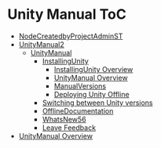 Unity Manual ToC
================
 - [NodeCreatedbyProjectAdminST](NodeCreatedbyProjectAdminST.md)
 - [UnityManual2]()
	 - [UnityManual]()
		 - [InstallingUnity]()
			 - [InstallingUnity Overview](InstallingUnity.md)
			 - [UnityManual Overview](UnityManual_1.md)
			 - [ManualVersions](ManualVersions.md)
			 - [Deploying Unity Offline](DeployingUnityOffline.md)
		 - [Switching between Unity versions](SwitchingDocumentationVersions.md)
		 - [OfflineDocumentation](OfflineDocumentation.md)
		 - [WhatsNew56](WhatsNew56.md)
		 - [Leave Feedback](LeaveFeedback.md)
 - [UnityManual Overview](UnityManual.md)

